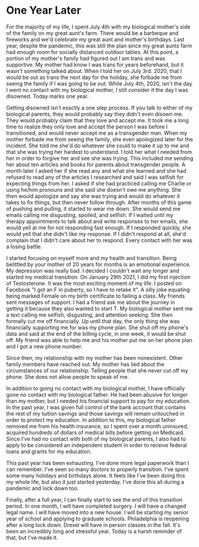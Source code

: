 # One Year Later

For the majority of my life, I spent July 4th with my biological mother's side
of the family on my great aunt's farm. There would be a barbeque and fireworks
and we'd celebrate my great aunt and mother's birthdays. Last year, despite the
pandemic, this was still the plan since my great aunts farm had enough room for
socially distanced outdoor tables. At this point, a portion of my mother's
family had figured out I am trans and was supportive. My mother had know I was
trans for years beforehand, but it wasn't something talked about. When I told
her on July 3rd. 2020, that I would be out as trans the next day for the
holiday, she forbade me from seeing the family if I was going to be out. While
July 4th, 2020, isn't the day I went no contact with my biological mother, I
still consider it the day I was disowned. Today marks one year.

Getting disowned isn't exactly a one step process. If you talk to either of my
biological parents, they would probably say they didn't even disown me. They
would probably claim that they love and accept me. It took me a long time to
realize they only love and accept the person I was before I transitioned, and
would never accept me as a transgender man. When my mother forbade me from
seeing the family, she even apologized later for the incident. She told me
she'd do whatever she could to make it up to me and that she was trying her
hardest to understand. I told her what I needed from her in order to forgive
her and see she was trying. This included me sending her about ten articles and
books for parents about transgender people. A month later I asked her if she
read any and what she learned and she had refused to read any of the articles I
researched and said I was selfish for expecting things from her. I asked if she
had practiced calling me Charlie or using he/him pronouns and she said she
doesn't owe me anything. She then would apologize and say she was trying and
would do whatever it takes to fix things, but then never follow through. After
months of this game of pushing and pulling, it started to wear me down. She
would send me emails calling me disgusting, spoiled, and selfish. If I waited
until my therapy appointments to talk about and write responses to her emails,
she would yell at me for not responding fast enough. If I responded quickly,
she would yell that she didn't like my response. If I didn't respond at all,
she'd complain that I didn't care about her to respond. Every contact with her
was a losing battle.

I started focusing on myself more and my health and transition. Being belittled
by your mother of 20 years for months is an emotional experience. My depression
was really bad. I decided I couldn't wait any longer and started my medical
transition. On January 29th  2021, I did my first injection of Testosterone.
It was the most exciting moment of my life. I posted on Facebook "I got an F in
puberty, so I have to retake it". A silly joke equating being marked Female on
my birth certificate to failing a class. My friends sent messages of support. I
had a friend ask me about the journey in getting it because they also wanted to
start T. My biological mother sent me a text calling me selfish, disgusting,
and attention seeking. She then formally cut me off financially. Up until that
day, the only thing she was financially supporting me for was my phone plan.
She shut off my phone's data and said at the end of the billing cycle, in one
week, it would be shut off. My friend was able to help me and his mother put
me on her phone plan and I got a new phone number.

Since then, my relationship with my mother has been nonexistent. Other family
members have reached out. My mother has lied about the circumstances of our
relationship. Telling people that she never cut off my phone. She does not
allow people to speak of me.

In addition to going no contact with my biological mother, I have officially
gone no contact with my biological father. He had been abusive for longer than
my mother, but I needed his financial support to pay for my education. In the
past year, I was given full control of the bank account that contains the rest
of my tuition savings and those savings will remain untouched in order to
protect my education. In addition to this, my biological father removed me from
his health insurance, so I spent over a month uninsured, acquired hundreds of
dollars of medical bills before getting on Medicaid. Since I've had no contact
with both of my biological parents, I also had to apply to be considered an
independent student in order to receive federal loans and grants for my
education.

This past year has been exhausting. I've done more legal paperwork than I can
remember. I've seen so many doctors to properly transition. I've spent some
many holidays and birthdays alone. It feels like I've been doing this my whole
life, but also it just started yesterday. I've done this all during a pandemic
and lock down too. 

Finally, after a full year, I can finally start to see the end of this
transition period. In one month, I will have completed surgery. I will have a
changed legal name. I will have moved into a new house. I will be starting my
senior year of school and applying to graduate schools. Philadelphia is
reopening after a long lock down. Drexel will have in person classes in the
fall. It's been an incredibly long and stressful year. Today is a harsh
reminder of that, but I've made it.
